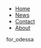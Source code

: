 	
<head>
	<title> Odessa Emmanuelle Thompson </title>
	<link rel="stylesheet" type="text/css" href="main.css">
<head>

<nav>
	<ul>
  		<li><a href="default.asp">Home</a></li>
  		<li><a href="news.asp">News</a></li>
  		<li><a href="contact.asp">Contact</a></li>
  		<li><a href="about.asp">About</a></li>
	</ul>
</nav>

<body>
    <p class="textmain" >for_odessa</p>
</body>



